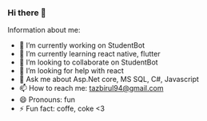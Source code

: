 ### Hi there 👋

Information about me:

- 🔭 I’m currently working on StudentBot
- 🌱 I’m currently learning react native, flutter
- 👯 I’m looking to collaborate on StudentBot
- 🤔 I’m looking for help with react
- 💬 Ask me about Asp.Net core, MS SQL, C#, Javascript
- 📫 How to reach me: tazbirul94@gmail.com
- 😄 Pronouns: fun
- ⚡ Fun fact: coffe, coke <3

